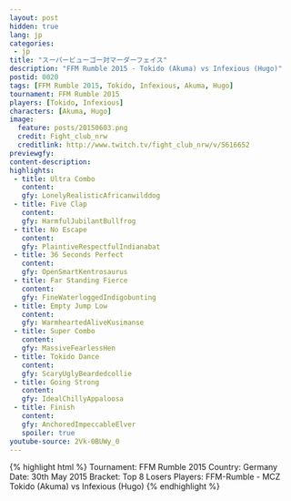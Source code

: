 ```yaml
---
layout: post
hidden: true
lang: jp
categories:
 - jp
title: "スーパービューゴー対マーダーフェイス"
description: "FFM Rumble 2015 - Tokido (Akuma) vs Infexious (Hugo)"
postid: 0020
tags: [FFM Rumble 2015, Tokido, Infexious, Akuma, Hugo]
tournament: FFM Rumble 2015
players: [Tokido, Infexious]
characters: [Akuma, Hugo]
image:
  feature: posts/20150603.png
  credit: Fight_club_nrw
  creditlink: http://www.twitch.tv/fight_club_nrw/v/5616652
previewgfy: 
content-description: 
highlights:
 - title: Ultra Combo
   content: 
   gfy: LonelyRealisticAfricanwilddog
 - title: Five Clap
   content: 
   gfy: HarmfulJubilantBullfrog
 - title: No Escape
   content: 
   gfy: PlaintiveRespectfulIndianabat
 - title: 36 Seconds Perfect
   content: 
   gfy: OpenSmartKentrosaurus
 - title: Far Standing Fierce
   content: 
   gfy: FineWaterloggedIndigobunting
 - title: Empty Jump Low
   content: 
   gfy: WarmheartedAliveKusimanse
 - title: Super Combo
   content: 
   gfy: MassiveFearlessHen
 - title: Tokido Dance
   content: 
   gfy: ScaryUglyBeardedcollie
 - title: Going Strong
   content: 
   gfy: IdealChillyAppaloosa
 - title: Finish
   content: 
   gfy: AnchoredImpeccableElver
   spoiler: true
youtube-source: 2Vk-0BUWy_0
---
```


{% highlight html %}
Tournament: FFM Rumble 2015
Country: Germany
Date: 30th May 2015
Bracket: Top 8 Losers
Players: FFM-Rumble - MCZ Tokido (Akuma) vs Infexious (Hugo)
{% endhighlight %}